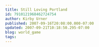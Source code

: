 ```yaml
---
title: Still Loving Portland
id: 7910121968462724754
author: Kirby Urner
published: 2007-09-16T20:08:00.000-07:00
updated: 2007-09-21T10:18:50.295-07:00
blog: world_game
tags: 
---
```


